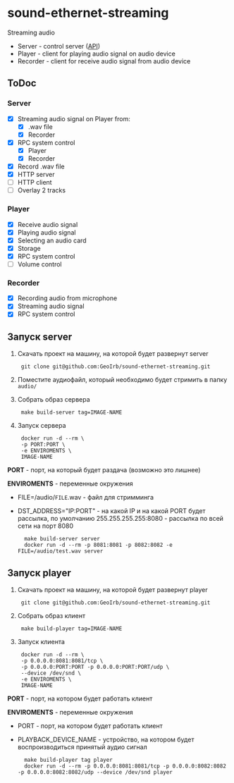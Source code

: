 # sound-ethernet-streaming

Streaming audio

* Server - control server ([API](cmd/server/API.md))
* Player - client for playing audio signal on audio device 
* Recorder - client for receive audio signal from audio device 

## ToDoc        

### Server

- [X] Streaming audio signal on Player from:
  - [X] .wav file
  - [X] Recorder
- [X] RPC system control
  - [X] Player
  - [X] Recorder
- [X] Record .wav file
- [X] HTTP server 
- [ ] HTTP client
- [ ] Overlay 2 tracks
  
### Player
- [X] Receive audio signal
- [X] Playing audio signal
- [X] Selecting an audio card
- [X] Storage
- [X] RPC system control
- [ ] Volume control

### Recorder

- [X] Recording audio from microphone
- [X] Streaming audio signal
- [X] RPC system control

## Запуск server

1. Скачать проект на машину, на которой будет развернут server

        git clone git@github.com:GeoIrb/sound-ethernet-streaming.git
2. Поместите аудиофайл, который необходимо будет стримить в папку `audio/`

3. Собрать образ сервера

        make build-server tag=IMAGE-NAME
4. Запуск сервера

        docker run -d --rm \
        -p PORT:PORT \ 
        -e ENVIROMENTS \ 
        IMAGE-NAME

**PORT** - порт, на который будет раздача (возможно это лишнее)

**ENVIROMENTS** - переменные окружения

- FILE=/audio/`FILE`.wav - файл для стримминга
- DST_ADDRESS="IP:PORT" - на какой IP и на какой PORT будет рассылка, по умолчанию 255.255.255.255:8080 - рассылка по всей сети на порт 8080

        make build-server server
        docker run -d --rm -p 8081:8081 -p 8082:8082 -e FILE=/audio/test.wav server

## Запуск player

1. Скачать проект на машину, на которой будет развернут player

        git clone git@github.com:GeoIrb/sound-ethernet-streaming.git
2. Собрать образ клиент

        make build-player tag=IMAGE-NAME
3. Запуск клиента

        docker run -d --rm \
        -p 0.0.0.0:8081:8081/tcp \ 
        -p 0.0.0.0:PORT:PORT -p 0.0.0.0:PORT:PORT/udp \
        --device /dev/snd \
        -e ENVIROMENTS \
        IMAGE-NAME

**PORT** - порт, на котором будет работать клиент

**ENVIROMENTS** - переменные окружения

- PORT - порт, на котором будет работать клиент
- PLAYBACK_DEVICE_NAME - устройство, на котором будет воспроизводиться принятый аудио сигнал

        make build-player tag player
        docker run -d --rm -p 0.0.0.0:8081:8081/tcp -p 0.0.0.0:8082:8082 -p 0.0.0.0:8082:8082/udp --device /dev/snd player
